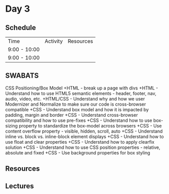 # Day 3

## Schedule

<table>
    <tr>
        <td>Time</td>
        <td>Activity</td>
        <td>Resources</td>
    </tr>
    <tr>
        <td>9:00 - 10:00</td>
        <td> </td>
        <td>
        </td>
    </tr>
    <tr>
        <td>9:00 - 10:00</td>
        <td> </td>
        <td>
        </td>
    </tr>
</table>

## SWABATS
CSS Positioning/Box Model
+HTML - break up a page with divs
+HTML - Understand how to use HTML5 semantic elements - header, footer, nav, audio, video, etc.
+HTML/CSS - Understand why and how we user Modernizer and Normalize to make sure our code is cross-browser compatible
+CSS - Understand box model and how it is impacted by padding, margin and border
+CSS - Understand cross-browser compatibility and how to use pre-fixes
+CSS - Understand how to use box-sizing property to standardize the box-model across browsers
+CSS - Use content overflow property - visible, hidden, scroll, auto
+CSS - Understand inline vs. block vs. inline-block element displays
+CSS - Understand how to use float and clear properties
+CSS - Understand how to apply clearfix solution
+CSS - Understand how to use CSS position properties - relative, absolute and fixed
+CSS - Use background properties for box styling

## Resources

## Lectures
